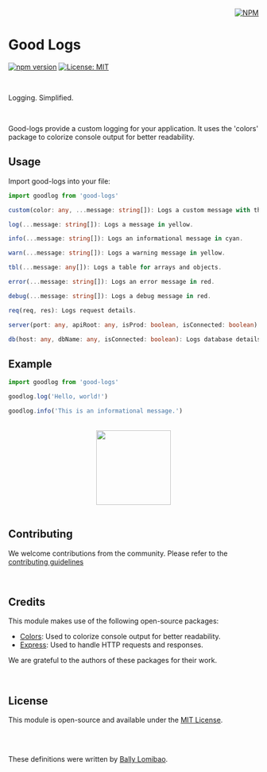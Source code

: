 <br/>

<html>

<div align="right">

[![NPM](https://nodei.co/npm/good-logs.png?downloads=true&downloadRank=true&stars=true)](https://nodei.co/npm/good-logs/)

</div>

</html>

# Good Logs

[![npm version](https://badge.fury.io/js/good-logs.svg)](https://badge.fury.io/js/good-logs)
[![License: MIT](https://img.shields.io/badge/License-MIT-yellow.svg)](https://opensource.org/licenses/MIT)

<br/>

Logging. Simplified.

<br/>

Good-logs provide a custom logging for your application. It uses the 'colors' package to colorize console output for better readability.

## Usage

Import good-logs into your file:

```typescript
import goodlog from 'good-logs'

custom(color: any, ...message: string[]): Logs a custom message with the specified color.

log(...message: string[]): Logs a message in yellow.

info(...message: string[]): Logs an informational message in cyan.

warn(...message: string[]): Logs a warning message in yellow.

tbl(...message: any[]): Logs a table for arrays and objects.

error(...message: string[]): Logs an error message in red.

debug(...message: string[]): Logs a debug message in red.

req(req, res): Logs request details.

server(port: any, apiRoot: any, isProd: boolean, isConnected: boolean): Logs server details.

db(host: any, dbName: any, isConnected: boolean): Logs database details.

```

## Example

```typescript
import goodlog from 'good-logs'

goodlog.log('Hello, world!')

goodlog.info('This is an informational message.')
```

<br/>

<div align="center">

<img src='https://i.ibb.co/zPhGhMh/good-log-screen-sample.png' height='150'>

</div>

<br/>

## Contributing

We welcome contributions from the community. Please refer to the [contributing guidelines](#)

<br/>

## Credits

This module makes use of the following open-source packages:

- [Colors](https://www.npmjs.com/package/colors): Used to colorize console output for better readability.
- [Express](https://www.npmjs.com/package/express): Used to handle HTTP requests and responses.

We are grateful to the authors of these packages for their work.

<br/>

## License

This module is open-source and available under the [MIT License](#).

<br/>
<br/>

These definitions were written by [Bally Lomibao](https://github.com/ballyalley-o).
